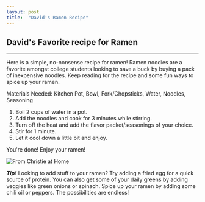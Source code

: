 ```yaml
---
layout: post
title:  "David's Ramen Recipe"
---
```


## David's **Favorite** recipe for Ramen
____________
Here is a simple, no-nonsense recipe for ramen! Ramen noodles are a favorite amongst college students looking to save a buck by buying a pack of inexpensive noodles. Keep reading for the recipe and some fun ways to spice up your ramen.

Materials Needed: Kitchen Pot, Bowl, Fork/Chopsticks, Water, Noodles, Seasoning

1. Boil 2 cups of water in a pot.
2. Add the noodles and cook for 3 minutes while stirring.
3. Turn off the heat and add the flavor packet/seasonings of your choice.
4. Stir for 1 minute.
5. Let it cool down a little bit and enjoy.

You're done! Enjoy your ramen!

![From Christie at Home](https://christieathome.com/wp-content/uploads/2022/02/Curry-Ramen-15.jpg "Picture of ramen")

***Tip!*** Looking to add stuff to your ramen? Try adding a fried egg for a quick source of protein. You can also get some of your daily greens by adding veggies like green onions or spinach. Spice up your ramen by adding some chili oil or peppers. The possibilities are endless!
